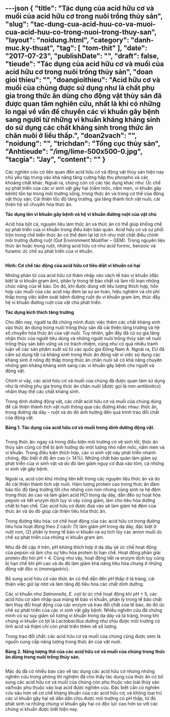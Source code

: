 ---json
{
    "title": "Tác dụng của acid hữu cơ và muối của acid hữu cơ trong nuôi trồng thủy sản",
    "slug": "tac-dung-cua-acid-huu-co-va-muoi-cua-acid-huu-co-trong-nuoi-trong-thuy-san",
    "layout": "noidung.html",
    "category": "danh-muc.ky-thuat",
    "tag": [
        "tom-thit"
    ],
    "date": "2017-07-23",
    "publishDate": "",
    "draft": false,
    "tieude": "Tác dụng của acid hữu cơ và muối của acid hữu cơ trong nuôi trồng thủy sản",
    "doan gioi thieu": "",
    "doangioithieu": "Acid hữu cơ và muối của chúng được sử dụng như là chất phụ gia trong thức ăn dùng cho động vật thủy sản đã được quan tâm nghiên cứu, nhất là khi có những lo ngại về vấn đề chuyển các vi khuẩn gây bệnh sang người từ những vi khuẩn kháng kháng sinh do sử dụng các chất kháng sinh trong thức ăn chăn nuôi ở liều thấp.",
    "doan2vach": "",
    "noidung": "",
    "trichdan": "Tổng cục thủy sản",
    "Anhtieude": "/img/lime-500x500-0.jpg",
    "tacgia": "Jay",
    "__content__": ""
}
---
<p>Các nghi&ecirc;n cứu có li&ecirc;n quan đ&ecirc;́n acid hữu cơ và đ&ocirc;̣ng v&acirc;̣t thủy sản hi&ecirc;̣n nay chủ y&ecirc;́u t&acirc;̣p trung vào khả năng tăng cường h&acirc;́p thu phospho và các khoáng ch&acirc;́t khác. Ngoài ra, chúng còn có các tác dụng khác như: Ức ch&ecirc;́ sự phát tri&ecirc;̉n của các vi sinh v&acirc;̣t g&acirc;y hại (n&acirc;́m m&ocirc;́c, n&acirc;́m men, vi khu&acirc;̉n g&acirc;y b&ecirc;̣nh) t&ocirc;̀n tại trong m&ocirc;i trường s&ocirc;́ng, trong thức ăn và trong cơ th&ecirc;̉ của đ&ocirc;̣ng v&acirc;̣t thủy sản; Cải thi&ecirc;̣n t&ocirc;́c đ&ocirc;̣ tăng trưởng, gia tăng thành tích v&acirc;̣t nu&ocirc;i, cải thi&ecirc;̣n h&ecirc;̣ s&ocirc;́ chuy&ecirc;̉n hóa thức ăn.</p>

<p><strong>Tác dụng l&ecirc;n vi khu&acirc;̉n g&acirc;y b&ecirc;̣nh và h&ecirc;̣ vi khu&acirc;̉n đường ru&ocirc;̣t của v&acirc;̣t chủ</strong></p>

<p>Acid hóa b&ocirc;̣t cá, nguy&ecirc;n li&ecirc;̣u làm thức ăn và thức ăn có th&ecirc;̉ giúp kh&ocirc;́ng ch&ecirc;́ sự phát tri&ecirc;̉n của vi khu&acirc;̉n trong đi&ecirc;̀u ki&ecirc;̣n bảo quản. Acid hữu cơ và sự ph&ocirc;́i tr&ocirc;̣n trong ch&ecirc;́ bi&ecirc;́n thức ăn có th&ecirc;̉ đem lại lợi ích như m&ocirc;̣t ch&acirc;́t đi&ecirc;̀u chỉnh m&ocirc;i trường đường ru&ocirc;̣t (Gut Environment Modifier &ndash; GEM). Trong nguy&ecirc;n li&ecirc;̣u thức ăn hoặc trong ru&ocirc;̣t, những acid hữu cơ như acid formic, benzoic và furamic ức ch&ecirc;́ sự phát tri&ecirc;̉n của vi khu&acirc;̉n.</p>

<p><a href="http://bioaqua.vn/mo%cc%a3t-so-tac-du%cc%a3ng-cu%cc%89a-acid-hu%cc%83u-co-va-muoi-cu%cc%89a-acid-hu%cc%83u-co-trong-nuoi-trong-thu%cc%89y-sa%cc%89n/co-che-tac-dong-cua-axit-huu-co/" rel="attachment wp-att-5544"><img alt="" src="http://bioaqua.vn/wp-content/uploads/co-che-tac-dong-cua-axit-huu-co.jpg" /></a></p>

<p><strong>Hình: Cơ ch&ecirc;́ tác đ&ocirc;̣ng của acid hữu cơ ti&ecirc;u di&ecirc;̣t vi khu&acirc;̉n có hại</strong></p>

<p>Những ph&acirc;n tử của acid hữu cơ th&acirc;m nh&acirc;̣p vào vách t&ecirc;́ bào vi khu&acirc;̉n (đặc bi&ecirc;̣t là vi khu&acirc;̉n gram &acirc;m), ph&acirc;n ly trong t&ecirc;́ bào ch&acirc;́t và làm r&ocirc;́i loạn những chức năng của t&ecirc;́ bào. Do đó, khi được dùng với li&ecirc;̀u lượng thích hợp, h&ocirc;̃n hợp các mu&ocirc;́i của các acid này đem lại sự an toàn, hi&ecirc;̣u nghi&ecirc;̣m và chi phí th&acirc;́p trong vi&ecirc;̣c ki&ecirc;̉m soát b&ecirc;̣nh đường ru&ocirc;̣t do vi khu&acirc;̉n gram &acirc;m, thúc đ&acirc;̉y h&ecirc;̣ vi khu&acirc;̉n đường ru&ocirc;̣t của v&acirc;̣t chủ phát tri&ecirc;̉n.</p>

<p><strong>Tác dụng kích thích tăng trưởng</strong></p>

<p>Cho đ&ecirc;́n nay, người ta đã chứng minh được vi&ecirc;̣c th&ecirc;m các ch&acirc;́t kháng sinh vào thức ăn dùng trong nu&ocirc;i tr&ocirc;̀ng thủy sản đã cải thi&ecirc;̣n tăng trưởng và h&ecirc;̣ s&ocirc;́ chuy&ecirc;̉n hóa thức ăn của v&acirc;̣t nu&ocirc;i. Tuy nhi&ecirc;n, g&acirc;̀n đ&acirc;y đã có sự gia tăng nh&acirc;̣n thức của người ti&ecirc;u dùng và những người nu&ocirc;i tr&ocirc;̀ng thủy sản v&ecirc;̀ nu&ocirc;i tr&ocirc;̀ng thủy sản b&ecirc;̀n vững và có trách nhi&ecirc;̣m, cũng như có quá nhi&ecirc;̀u tranh lu&acirc;̣n v&ecirc;̀ các sản ph&acirc;̉m xu&acirc;́t xứ từ các qu&ocirc;́c gia Đ&ocirc;ng Nam Á. Ngoài ra, EU đã c&acirc;́m sử dụng t&acirc;́t cả kháng sinh trong thức ăn đ&ocirc;̣ng v&acirc;̣t vì vi&ecirc;̣c sử dụng các kháng sinh ở n&ocirc;̀ng đ&ocirc;̣ th&acirc;́p trong thức ăn chăn nu&ocirc;i sẽ có khả năng chuy&ecirc;̉n những gen kháng kháng sinh sang các vi khu&acirc;̉n g&acirc;y b&ecirc;̣nh cho người và đ&ocirc;̣ng v&acirc;̣t.</p>

<p>Chính vì v&acirc;̣y, các acid hữu cơ và mu&ocirc;́i của chúng đã được quan t&acirc;m sử dụng như là những phụ gia trong thức ăn chăn nu&ocirc;i (được gọi là non-antibiotics) nhằm thay th&ecirc;́ các ch&acirc;́t kháng sinh.</p>

<p>Trong dinh dưỡng đ&ocirc;̣ng v&acirc;̣t, các ch&acirc;́t acid hữu cơ và mu&ocirc;́i của chúng dùng đ&ecirc;̉ cải thi&ecirc;̣n thành tích v&acirc;̣t nu&ocirc;i th&ocirc;ng qua các đường khác nhau: thức ăn, trong đường dạ dày &ndash; ru&ocirc;̣t và do đó ảnh hưởng đ&ecirc;́n quá trình trao đ&ocirc;̉i ch&acirc;́t của đ&ocirc;̣ng v&acirc;̣t.</p>

<p><strong>Bảng 1. Tác dụng của acid hữu cơ và mu&ocirc;́i trong dinh dưỡng đ&ocirc;̣ng v&acirc;̣t.</strong></p>

<p><a href="http://bioaqua.vn/mo%cc%a3t-so-tac-du%cc%a3ng-cu%cc%89a-acid-hu%cc%83u-co-va-muoi-cu%cc%89a-acid-hu%cc%83u-co-trong-nuoi-trong-thu%cc%89y-sa%cc%89n/axit-huu-co-2/" rel="attachment wp-att-5546"><img alt="" src="http://bioaqua.vn/wp-content/uploads/axit-huu-co-2.png" /></a></p>

<p>Trong thức ăn: ngay cả trong đi&ecirc;̀u ki&ecirc;̣n m&ocirc;i trường có v&ecirc;̣ sinh t&ocirc;́t, thức ăn thủy sản cũng có th&ecirc;̉ bị ảnh hưởng do m&ocirc;̣t lượng nhỏ n&acirc;́m m&ocirc;́c, n&acirc;́m men và vi khu&acirc;̉n. Trong đi&ecirc;̀u ki&ecirc;̣n thích hợp, các vi sinh v&acirc;̣t này phát tri&ecirc;̉n nhanh chóng, đặc bi&ecirc;̣t ở đ&ocirc;̣ &acirc;̉m cao (&gt; 14%). Những ch&acirc;́t bảo quản làm giảm sự phát tri&ecirc;̉n của vi sinh v&acirc;̣t và do đó làm giảm nguy cơ đưa vào t&ocirc;m, cá những vi sinh v&acirc;̣t g&acirc;y b&ecirc;̣nh.</p>

<p>Ngoài ra, acid còn khử những li&ecirc;n k&ecirc;́t trong các nguy&ecirc;n li&ecirc;̣u thức ăn và do đó cải thi&ecirc;̣n thành tích v&acirc;̣t nu&ocirc;i. Hàm lượng protein cao trong thức ăn đảm bảo t&ocirc;́c đ&ocirc;̣ tăng trưởng t&ocirc;́t cho những con non nhưng cũng sinh ra h&ecirc;̣ đ&ecirc;̣m trong thức ăn cao và làm giảm acid HCl trong dạ dày, d&acirc;̃n đ&ecirc;́n sự hoạt hóa pepsin và ti&ecirc;́t enzym dịch tụy vì v&acirc;̣y cũng giảm, làm cho ti&ecirc;u hóa dưỡng ch&acirc;́t bị hạn ch&ecirc;́. Các acid hữu cơ được đưa vào sẽ làm giảm h&ecirc;̣ đ&ecirc;̣m của thức ăn và do đó giúp cải thi&ecirc;̣n ti&ecirc;u hóa thức ăn.</p>

<p>Trong đường ti&ecirc;u hóa: cơ ch&ecirc;́ hoạt đ&ocirc;̣ng của các acid hữu cơ trong đường ti&ecirc;u hóa hoạt đ&ocirc;̣ng theo 2 cách: (1) làm giảm pH trong dạ dày, đặc bi&ecirc;̣t ở ru&ocirc;̣t non, (2) ph&acirc;n ly trong t&ecirc;́ bào vi khu&acirc;̉n và sự tích lũy các anion mu&ocirc;́i ức ch&ecirc;́ sự phát tri&ecirc;̉n của những vi khu&acirc;̉n gram &acirc;m.</p>

<p>Như đã đ&ecirc;̀ c&acirc;̣p ở tr&ecirc;n, pH kh&ocirc;ng thích hợp ở dạ dày sẽ ức ch&ecirc;́ hoạt đ&ocirc;̣ng của pepsin và làm cho sự ti&ecirc;u hóa protein bị hạn ch&ecirc;́. Hoạt đ&ocirc;̣ng ph&acirc;n giải protein đòi hỏi pH &lt; 4. Cũng như v&acirc;̣y, hoạt đ&ocirc;̣ng ti&ecirc;́t ra enzym dịch tụy cũng bị hạn ch&ecirc;́ khi pH cao và do đó làm giảm khả năng ti&ecirc;u hóa chung ở những đ&ocirc;̣ng v&acirc;̣t đ&ocirc;̣c vị (monogastric).</p>

<p>B&ocirc;̉ sung acid hữu cơ vào thức ăn có th&ecirc;̉ d&acirc;̃n đ&ecirc;́n pH th&acirc;́p ở tá tràng, cải thi&ecirc;̣n vi&ecirc;̣c giữ lại nitơ và làm tăng đ&ocirc;̣ ti&ecirc;u hóa các ch&acirc;́t dinh dưỡng.</p>

<p>Các vi khu&acirc;̉n như&nbsp;<em>Salmonella</em>,&nbsp;<em>E. coli</em>&nbsp;bị ức ch&ecirc;́ hoạt đ&ocirc;̣ng khi pH &lt; 5, các acid hữu cơ x&acirc;m nh&acirc;̣p qua màng t&ecirc;́ bào vi khu&acirc;̉n, ph&acirc;n ly trong t&ecirc;́ bào ch&acirc;́t làm thay đ&ocirc;̉i hoạt đ&ocirc;̣ng của các enzym và trao đ&ocirc;̉i ch&acirc;́t của t&ecirc;́ bào, do đó ức ch&ecirc;́ sự phát tri&ecirc;̉n của các vi sinh v&acirc;̣t g&acirc;y b&ecirc;̣nh. Nhi&ecirc;̀u nghi&ecirc;n cứu đã chứng minh có sự suy giảm s&ocirc;́ lượng vi khu&acirc;̉n trong dạ dày và tá tràng, trong khi chủng vi khu&acirc;̉n có lợi là&nbsp;<em>Lactobacillus</em>&nbsp;dường như chịu được m&ocirc;i trường có tính acid và th&acirc;̣m chí còn phát tri&ecirc;̉n th&ecirc;m v&ecirc;̀ s&ocirc;́ lượng.</p>

<p>Trong trao đ&ocirc;̉i ch&acirc;́t: các acid hữu cơ và mu&ocirc;́i của chúng cũng được xem là ngu&ocirc;̀n cung c&acirc;́p năng lượng trong thức ăn của v&acirc;̣t nu&ocirc;i.</p>

<p><strong>Bảng 2. Năng lượng th&ocirc; của các acid hữu cơ và mu&ocirc;́i của chúng trong thức ăn dùng trong nu&ocirc;i tr&ocirc;̀ng thủy sản.</strong></p>

<p><a href="http://bioaqua.vn/mo%cc%a3t-so-tac-du%cc%a3ng-cu%cc%89a-acid-hu%cc%83u-co-va-muoi-cu%cc%89a-acid-hu%cc%83u-co-trong-nuoi-trong-thu%cc%89y-sa%cc%89n/axit-huu-co/" rel="attachment wp-att-5545"><img alt="" src="http://bioaqua.vn/wp-content/uploads/axit-huu-co.png" /></a></p>

<p>Mặc dù đã có nhi&ecirc;̀u báo cáo v&ecirc;̀ tác dụng các acid hữu cơ nhưng những nghi&ecirc;n cứu trong phòng thí nghi&ecirc;̣m đã cho th&acirc;́y tác dụng của thức ăn có b&ocirc;̉ sung các acid hữu cơ và mu&ocirc;́i của chúng còn phụ thu&ocirc;̣c vào loài thủy sản và/hoặc phụ thu&ocirc;̣c vào loại acid được nghi&ecirc;n cứu. Đặc bi&ecirc;̣t c&acirc;̀n có nghi&ecirc;n cứu s&acirc;u hơn v&ecirc;̀ cơ ch&ecirc;́ kháng khu&acirc;̉n của các acid hữu cơ, và kh&ocirc;ng loại trừ các vi khu&acirc;̉n g&acirc;y hại sẽ d&acirc;̀n d&acirc;̀n chịu được m&ocirc;i trường có pH th&acirc;́p, từ đó phát sinh ra những chủng vi khu&acirc;̉n g&acirc;y hại có đ&ocirc;̣c lực cao hơn so với các chủng vi khu&acirc;̉n được bi&ecirc;́t hi&ecirc;̣n nay.</p>
